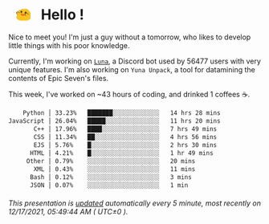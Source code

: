 <h1>   <img src="./spoink.gif" style="vertical-align:middle;" width="30px">   Hello ! </h1>

Nice to meet you! I'm just a guy without a tomorrow, who likes to develop little things with his poor knowledge.

Currently, I'm working on <a href='https://github.com/Asgarrrr/Luna'>`Luna`</a>, a Discord bot used by 56477 users with very unique features. I'm also working on `Yuna Unpack`, a tool for datamining the contents of Epic Seven's files.

This week, I've worked on ~43 hours of coding, and drinked 1 coffees ☕.

```
    Python │ 33.23%   ███████░░░░░░░░░░░░░   14 hrs 28 mins
JavaScript │ 26.04%   █████░░░░░░░░░░░░░░░   11 hrs 20 mins
       C++ │ 17.96%   ████░░░░░░░░░░░░░░░░   7 hrs 49 mins
       CSS │ 11.34%   ██░░░░░░░░░░░░░░░░░░   4 hrs 56 mins
       EJS │ 5.76%    █░░░░░░░░░░░░░░░░░░░   2 hrs 30 mins
      HTML │ 4.21%    █░░░░░░░░░░░░░░░░░░░   1 hr 49 mins
     Other │ 0.79%    ░░░░░░░░░░░░░░░░░░░░   20 mins
       XML │ 0.43%    ░░░░░░░░░░░░░░░░░░░░   11 mins
      Bash │ 0.12%    ░░░░░░░░░░░░░░░░░░░░   3 mins
      JSON │ 0.07%    ░░░░░░░░░░░░░░░░░░░░   1 min
```

###### This presentation is [updated](https://github.com/Asgarrrr) automatically every 5 minute, most recently on 12/17/2021, 05:49:44 AM ( UTC±0 ).